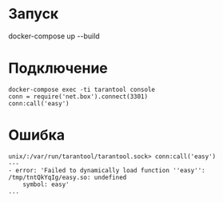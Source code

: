 # Запуск

docker-compose up --build

# Подключение 

```
docker-compose exec -ti tarantool console
conn = require('net.box').connect(3301)
conn:call('easy')
```

# Ошибка

```
unix/:/var/run/tarantool/tarantool.sock> conn:call('easy')
---
- error: 'Failed to dynamically load function ''easy'': /tmp/tntQkYqIg/easy.so: undefined
    symbol: easy'
...
```

